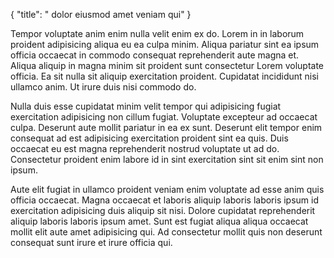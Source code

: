 {
  "title": " dolor eiusmod amet veniam qui"
}

Tempor voluptate anim enim nulla velit enim ex do. Lorem in in laborum proident adipisicing aliqua eu ea culpa minim. Aliqua pariatur sint ea ipsum officia occaecat in commodo consequat reprehenderit aute magna et. Aliqua aliquip in magna minim sit proident sunt consectetur Lorem voluptate officia. Ea sit nulla sit aliquip exercitation proident. Cupidatat incididunt nisi ullamco anim. Ut irure duis nisi commodo do.

Nulla duis esse cupidatat minim velit tempor qui adipisicing fugiat exercitation adipisicing non cillum fugiat. Voluptate excepteur ad occaecat culpa. Deserunt aute mollit pariatur in ea ex sunt. Deserunt elit tempor enim consequat ad est adipisicing exercitation proident sint ea quis. Duis occaecat eu est magna reprehenderit nostrud voluptate ut ad do. Consectetur proident enim labore id in sint exercitation sint sit enim sint non ipsum.

Aute elit fugiat in ullamco proident veniam enim voluptate ad esse anim quis officia occaecat. Magna occaecat et laboris aliquip laboris laboris ipsum id exercitation adipisicing duis aliquip sit nisi. Dolore cupidatat reprehenderit aliquip laboris laboris ipsum amet. Sunt est fugiat aliqua aliqua occaecat mollit elit aute amet adipisicing qui. Ad consectetur mollit quis non deserunt consequat sunt irure et irure officia qui.